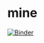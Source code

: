 # mine
[![Binder](https://mybinder.org/badge_logo.svg)](https://mybinder.org/v2/git/https%3A%2F%2Fgithub.com%2FCrypticale%2Fmine.git/main)
